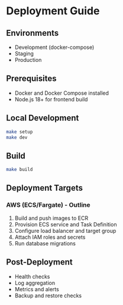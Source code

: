 # Deployment Guide

## Environments
- Development (docker-compose)
- Staging
- Production

## Prerequisites
- Docker and Docker Compose installed
- Node.js 18+ for frontend build

## Local Development
```bash
make setup
make dev
```

## Build
```bash
make build
```

## Deployment Targets
### AWS (ECS/Fargate) - Outline
1. Build and push images to ECR
2. Provision ECS service and Task Definition
3. Configure load balancer and target group
4. Attach IAM roles and secrets
5. Run database migrations

## Post-Deployment
- Health checks
- Log aggregation
- Metrics and alerts
- Backup and restore checks